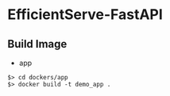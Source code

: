 # EfficientServe-FastAPI

## Build Image
- app
```commandline
$> cd dockers/app
$> docker build -t demo_app .
```